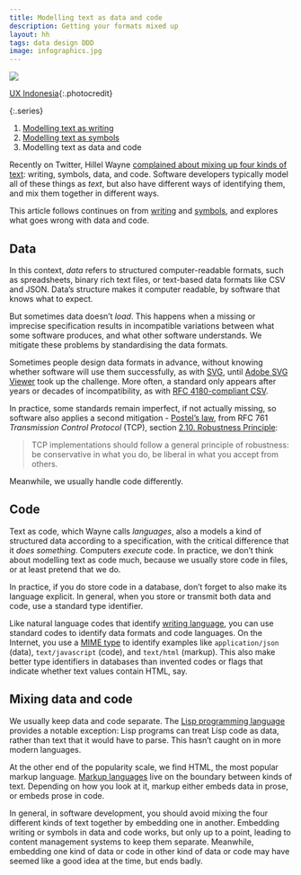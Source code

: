 ```yaml
---
title: Modelling text as data and code
description: Getting your formats mixed up
layout: hh
tags: data design DDD
image: infographics.jpg
---
```


![](infographics.jpg)

[UX Indonesia](https://unsplash.com/photos/8mikJ83LmSQ){:.photocredit}

{:.series}
1. [Modelling text as writing](modelling-text-writing)
2. [Modelling text as symbols](modelling-text-symbols)
3. Modelling text as data and code

Recently on Twitter, Hillel Wayne 
[complained about mixing up four kinds of text](https://twitter.com/hillelogram/status/1515772367213150209):
writing, symbols, data, and code.
Software developers typically model all of these things as _text_,
but also have different ways of identifying them, and mix them together in different ways.

This article follows continues on from
[writing](modelling-text-writing) and [symbols](modelling-text-symbols),
and explores what goes wrong with data and code.

## Data

In this context, _data_ refers to structured computer-readable formats, such as spreadsheets, binary rich text files, or text-based data formats like CSV and JSON.
Data’s structure makes it computer readable, by software that knows what to expect.

But sometimes data doesn’t _load_.
This happens when a missing or imprecise specification results in incompatible variations between what some software produces, and what other software understands.
We mitigate these problems by standardising the data formats.

Sometimes people design data formats in advance, without knowing whether software will use them successfully, as with [SVG](https://en.wikipedia.org/wiki/Scalable_Vector_Graphics),
until [Adobe SVG Viewer](https://adobe.fandom.com/wiki/Adobe_SVG_Viewer) took up the challenge.
More often, a standard only appears after years or decades of incompatibility, as with 
[RFC 4180-compliant CSV](csv-rfc-4180).

In practice, some standards remain imperfect, if not actually missing, so software also applies a second mitigation - 
[Postel’s law](https://en.wikipedia.org/wiki/Robustness_principle),
from RFC 761 _Transmission Control Protocol_ (TCP), section 
[2.10. Robustness Principle](https://datatracker.ietf.org/doc/html/rfc761#section-2.10):

> TCP implementations should follow a general principle of robustness:
> be conservative in what you do, be liberal in what you accept from others.

Meanwhile, we usually handle code differently.

## Code

Text as code, which Wayne calls _languages_, also a models a kind of structured data according to a specification, with the critical difference that it _does something_.
Computers _execute_ code.
In practice, we don’t think about modelling text as code much, because we usually store code in files, or at least pretend that we do.

In practice, if you do store code in a database, don’t forget to also make its language explicit.
In general, when you store or transmit both data and code, use a standard type identifier.

Like natural language codes that identify [writing language](modelling-text-writing#language), you can use standard codes to identify data formats and code languages.
On the Internet, you use a [MIME type](https://en.wikipedia.org/wiki/MIME)
to identify examples like `application/json` (data), `text/javascript` (code), and `text/html` (markup).
This also make better type identifiers in databases than invented codes or flags that indicate whether text values contain HTML, say. 


## Mixing data and code

We usually keep data and code separate.
The [Lisp programming language](https://en.wikipedia.org/wiki/Lisp_(programming_language)#Self-evaluating_forms_and_quoting)
provides a notable exception:
Lisp programs can treat Lisp code as data, rather than text that it would have to parse.
This hasn’t caught on in more modern languages.

At the other end of the popularity scale, we find HTML, the most popular markup language.
[Markup languages](https://en.wikipedia.org/wiki/Markup_language) live on the boundary between kinds of text.
Depending on how you look at it, markup either embeds data in prose, or embeds prose in code.

In general, in software development, you should avoid mixing the four different kinds of text together by embedding one in another.
Embedding writing or symbols in data and code works, but only up to a point, leading to content management systems to keep them separate.
Meanwhile, embedding one kind of data or code in other kind of data or code may have seemed like a good idea at the time, but ends badly.
